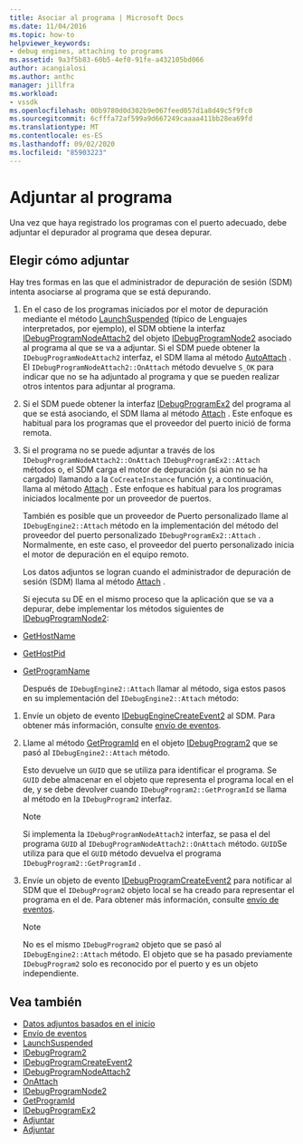 ```yaml
---
title: Asociar al programa | Microsoft Docs
ms.date: 11/04/2016
ms.topic: how-to
helpviewer_keywords:
- debug engines, attaching to programs
ms.assetid: 9a3f5b83-60b5-4ef0-91fe-a432105bd066
author: acangialosi
ms.author: anthc
manager: jillfra
ms.workload:
- vssdk
ms.openlocfilehash: 00b9780d0d302b9e067feed057d1a8d49c5f9fc0
ms.sourcegitcommit: 6cfffa72af599a9d667249caaaa411bb28ea69fd
ms.translationtype: MT
ms.contentlocale: es-ES
ms.lasthandoff: 09/02/2020
ms.locfileid: "85903223"
---
```

# <a name="attach-to-the-program"></a>Adjuntar al programa
Una vez que haya registrado los programas con el puerto adecuado, debe adjuntar el depurador al programa que desea depurar.

## <a name="choose-how-to-attach"></a>Elegir cómo adjuntar
 Hay tres formas en las que el administrador de depuración de sesión (SDM) intenta asociarse al programa que se está depurando.

1. En el caso de los programas iniciados por el motor de depuración mediante el método [LaunchSuspended](../../extensibility/debugger/reference/idebugenginelaunch2-launchsuspended.md) (típico de Lenguajes interpretados, por ejemplo), el SDM obtiene la interfaz [IDebugProgramNodeAttach2](../../extensibility/debugger/reference/idebugprogramnodeattach2.md) del objeto [IDebugProgramNode2](../../extensibility/debugger/reference/idebugprogramnode2.md) asociado al programa al que se va a adjuntar. Si el SDM puede obtener la `IDebugProgramNodeAttach2` interfaz, el SDM llama al método [AutoAttach](../../extensibility/debugger/reference/idebugprogramnodeattach2-onattach.md) . El `IDebugProgramNodeAttach2::OnAttach` método devuelve `S_OK` para indicar que no se ha adjuntado al programa y que se pueden realizar otros intentos para adjuntar al programa.

2. Si el SDM puede obtener la interfaz [IDebugProgramEx2](../../extensibility/debugger/reference/idebugprogramex2.md) del programa al que se está asociando, el SDM llama al método [Attach](../../extensibility/debugger/reference/idebugprogramex2-attach.md) . Este enfoque es habitual para los programas que el proveedor del puerto inició de forma remota.

3. Si el programa no se puede adjuntar a través de los `IDebugProgramNodeAttach2::OnAttach` `IDebugProgramEx2::Attach` métodos o, el SDM carga el motor de depuración (si aún no se ha cargado) llamando a la `CoCreateInstance` función y, a continuación, llama al método [Attach](../../extensibility/debugger/reference/idebugengine2-attach.md) . Este enfoque es habitual para los programas iniciados localmente por un proveedor de puertos.

    También es posible que un proveedor de Puerto personalizado llame al `IDebugEngine2::Attach` método en la implementación del método del proveedor del puerto personalizado `IDebugProgramEx2::Attach` . Normalmente, en este caso, el proveedor del puerto personalizado inicia el motor de depuración en el equipo remoto.

   Los datos adjuntos se logran cuando el administrador de depuración de sesión (SDM) llama al método [Attach](../../extensibility/debugger/reference/idebugengine2-attach.md) .

   Si ejecuta su DE en el mismo proceso que la aplicación que se va a depurar, debe implementar los métodos siguientes de [IDebugProgramNode2](../../extensibility/debugger/reference/idebugprogramnode2.md):

- [GetHostName](../../extensibility/debugger/reference/idebugprogramnode2-gethostname.md)

- [GetHostPid](../../extensibility/debugger/reference/idebugprogramnode2-gethostpid.md)

- [GetProgramName](../../extensibility/debugger/reference/idebugprogramnode2-getprogramname.md)

  Después de `IDebugEngine2::Attach` llamar al método, siga estos pasos en su implementación del `IDebugEngine2::Attach` método:

1. Envíe un objeto de evento [IDebugEngineCreateEvent2](../../extensibility/debugger/reference/idebugenginecreateevent2.md) al SDM. Para obtener más información, consulte [envío de eventos](../../extensibility/debugger/sending-events.md).

2. Llame al método [GetProgramId](../../extensibility/debugger/reference/idebugprogram2-getprogramid.md) en el objeto [IDebugProgram2](../../extensibility/debugger/reference/idebugprogram2.md) que se pasó al `IDebugEngine2::Attach` método.

     Esto devuelve un `GUID` que se utiliza para identificar el programa. Se `GUID` debe almacenar en el objeto que representa el programa local en el de, y se debe devolver cuando `IDebugProgram2::GetProgramId` se llama al método en la `IDebugProgram2` interfaz.

    > [!NOTE]
    > Si implementa la `IDebugProgramNodeAttach2` interfaz, se pasa el del programa `GUID` al `IDebugProgramNodeAttach2::OnAttach` método. `GUID`Se utiliza para que el `GUID` método devuelva el programa `IDebugProgram2::GetProgramId` .

3. Envíe un objeto de evento [IDebugProgramCreateEvent2](../../extensibility/debugger/reference/idebugprogramcreateevent2.md) para notificar al SDM que el `IDebugProgram2` objeto local se ha creado para representar el programa en el de. Para obtener más información, consulte [envío de eventos](../../extensibility/debugger/sending-events.md).

    > [!NOTE]
    > No es el mismo `IDebugProgram2` objeto que se pasó al `IDebugEngine2::Attach` método. El objeto que se ha pasado previamente `IDebugProgram2` solo es reconocido por el puerto y es un objeto independiente.

## <a name="see-also"></a>Vea también
- [Datos adjuntos basados en el inicio](../../extensibility/debugger/launch-based-attachment.md)
- [Envío de eventos](../../extensibility/debugger/sending-events.md)
- [LaunchSuspended](../../extensibility/debugger/reference/idebugenginelaunch2-launchsuspended.md)
- [IDebugProgram2](../../extensibility/debugger/reference/idebugprogram2.md)
- [IDebugProgramCreateEvent2](../../extensibility/debugger/reference/idebugprogramcreateevent2.md)
- [IDebugProgramNodeAttach2](../../extensibility/debugger/reference/idebugprogramnodeattach2.md)
- [OnAttach](../../extensibility/debugger/reference/idebugprogramnodeattach2-onattach.md)
- [IDebugProgramNode2](../../extensibility/debugger/reference/idebugprogramnode2.md)
- [GetProgramId](../../extensibility/debugger/reference/idebugprogram2-getprogramid.md)
- [IDebugProgramEx2](../../extensibility/debugger/reference/idebugprogramex2.md)
- [Adjuntar](../../extensibility/debugger/reference/idebugprogramex2-attach.md)
- [Adjuntar](../../extensibility/debugger/reference/idebugengine2-attach.md)
